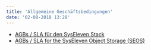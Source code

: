 ```yaml
---
title: 'Allgemeine Geschäftsbedingungen'
date: '02-08-2018 13:28'
---
```


* [AGBs / SLA für den SysEleven Stack](https://www.syseleven.de/agb-sla-syseleven-stack/)
* [AGBs / SLA for the SysEleven Object Storage (SEOS)](https://www.syseleven.de/agb-sla-syseleven-object-storage/)
